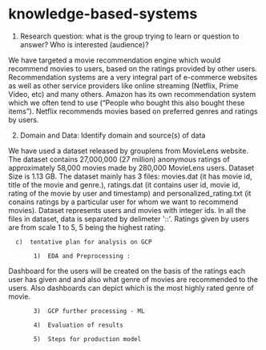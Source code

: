 # knowledge-based-systems
1)  Research question: what is the group trying to learn or question to answer? Who is interested (audience)?

We have targeted a movie recommendation engine which would recommend movies to users, based on the ratings provided by other users.       
Recommendation systems are a very integral part of e-commerce websites as well as other service providers like online streaming (Netflix, Prime Video, etc) and many others.
Amazon has its own recommendation system which we often tend to use (“People who bought this also bought these items”). Netflix recommends movies based on preferred genres and ratings by users. 

2)  Domain and Data: Identify domain and source(s) of data
  
We have used a dataset released by grouplens from MovieLens website. The dataset contains 27,000,000 (27 million) anonymous ratings  of approximately 58,000 movies made by 280,000 MovieLens users.
Dataset Size is 1.13 GB. The dataset mainly has 3 files: movies.dat (it has movie id, title of the movie and genre.), ratings.dat (it contains user id, movie id, rating of the movie by user and timestamp) and personalized_rating.txt (it conains ratings by a particular user for whom we want to recommend movies). Dataset represents users and movies with integer ids. In all the files in dataset, data is separated by delimeter '::'. Ratings given by           users are from scale 1 to 5, 5 being the highest rating.

      
      c)  tentative plan for analysis on GCP

           1)  EDA and Preprocessing : 
           
 Dashboard for the users will be created on the basis of the ratings each user has given and and also what genre of movies are recommended to the users. Also dashboards can depict which is the most highly rated genre of movie.

           3)  GCP further processing - ML

           4)  Evaluation of results

           5)  Steps for production model



